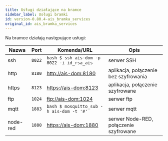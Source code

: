 ```yaml
---
title: Usługi działające na bramce
sidebar_label: Usługi bramki
id: version-0.80.4-ais_bramka_services
original_id: ais_bramka_services
---
```


Na bramce działają następujące usługi:

| Nazwa | Port | Komenda/URL | Opis
| ---- | ------- | ------- | -----------
| ssh | `8022` | ```bash $ ssh ais-dom -p 8022 -i id_rsa_ais``` | serwer SSH
| http | `8180` | [http://ais-dom:8180](http://ais-dom:8180) | aplikacja, połączenie bez szyfrowania
| https | `8123` | [https://ais-dom:8123](https://ais-dom:8123) | aplikacja, połączenie szyfrowane
| ftp | `1024` | [ftp://ais-dom:1024](ftp://ais-dom:1024) | serwer ftp
| mqtt | `1883` | ```bash $ mosquitto_sub -h ais-dom -t '#'``` | serwer mqtt
| node-red | `1880` | [https://ais-dom:1880](https://ais-dom:1880) | serwer Node-RED, połączenie szyfrowane
